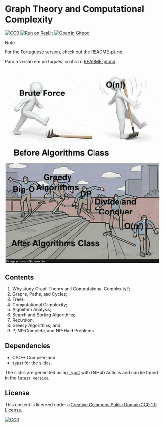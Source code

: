 # Graph Theory and Computational Complexity

[![CC0](https://img.shields.io/badge/License-CC0-lightgrey.svg)](https://creativecommons.org/publicdomain/zero/1.0/)
[![Run on Repl.it](https://repl.it/badge/github/storopoli/grafos-complexidade)](https://repl.it/github/storopoli/grafos-complexidade)
[![Open in Gitpod](https://gitpod.io/button/open-in-gitpod.svg)](https://gitpod.io/#https://github.com/storopoli/grafos-complexidade)

> [!NOTE]
>
> For the Portuguese version, check out the [README-pt.md](README-pt.md).
>
> Para a versão em português, confira o [README-pt.md](README-pt.md).

<!-- markdownlint-disable no-inline-html -->
<div class="figure" style="text-align: center">
  <img src="slides/images/algorithm_analysis_meme.jpg"
   alt="Algorithm meme" width="500" />
</div>
<!-- markdownlint-enable no-inline-html -->

## Contents

1. Why study Graph Theory and Computational Complexity?;
1. Graphs, Paths, and Cycles;
1. Trees;
1. Computational Complexity;
1. Algorithm Analysis;
1. Search and Sorting Algorithms;
1. Recursion;
1. Greedy Algorithms; and
1. P, NP-Complete, and NP-Hard Problems.

## Dependencies

- C/C++ Compiler; and
- [`typst`](https://typst.app) for the slides.

The slides are generated using [Typst](https://typst.app) with GitHub Actions
and can be found in the
[`latest version`](https://github.com/storopoli/graphs-complexity/releases/latest/download/slides.pdf).

## License

This content is licensed under a
[Creative Commons Public Domain CC0 1.0 License](https://creativecommons.org/publicdomain/zero/1.0/).

[![CC0](https://licensebuttons.net/l/zero/1.0/88x31.png)](https://creativecommons.org/publicdomain/zero/1.0/)
